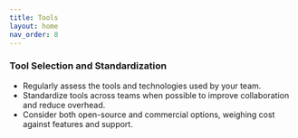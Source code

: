 ```yaml
---
title: Tools
layout: home
nav_order: 8
---
```


### Tool Selection and Standardization

- Regularly assess the tools and technologies used by your team.
- Standardize tools across teams when possible to improve collaboration and reduce overhead.
- Consider both open-source and commercial options, weighing cost against features and support.
